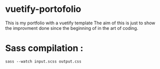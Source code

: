 # vuetify-portofolio
This is my portfolio with a vuetify template
The aim of this is just to show the improvment done since the beginning of in the art of coding.

# Sass compilation :
    sass --watch input.scss output.css
